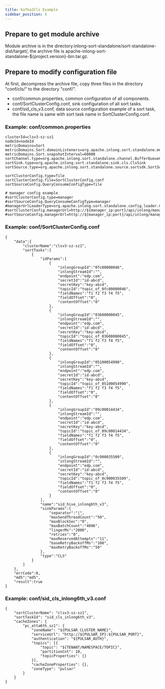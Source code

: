 ```yaml
---
title: Kafka2Cls Example
sidebar_position: 5
---
```


## Prepare to get module archive
Module archive is in the directory:inlong-sort-standalone/sort-standalone-dist/target/, the archive file is apache-inlong-sort-standalone-${project.version}-bin.tar.gz.

## Prepare to modify configuration file
At first, decompress the archive file, copy three files in the directory "conf/cls/" to the directory "conf/".

- conf/common.properties, common configuration of all components.
- conf/SortClusterConfig.conf, sink configuration of all sort tasks.
- conf/sid_cls_v3.conf, data source configuration example of a sort task, the file name is same with sort task name in SortClusterConfig.conf.

### Example: conf/common.properties
```
clusterId=clsv3-sz-sz1
nodeId=nodeId
metricDomains=Sort
metricDomains.Sort.domainListeners=org.apache.inlong.sort.standalone.metrics.prometheus.PrometheusMetricListener
metricDomains.Sort.snapshotInterval=60000
sortChannel.type=org.apache.inlong.sort.standalone.channel.BufferQueueChannel
sortSink.type=org.apache.inlong.sort.standalone.sink.cls.ClsSink
sortSource.type=org.apache.inlong.sort.standalone.source.sortsdk.SortSdkSource

sortClusterConfig.type=file
sortClusterConfig.file=SortClusterConfig.conf
sortSourceConfig.QueryConsumeConfigType=file

# manager config example
#sortClusterConfig.type=manager
#sortSourceConfig.QueryConsumeConfigType=manager
#managerUrlLoaderType=org.apache.inlong.sort.standalone.config.loader.CommonPropertiesManagerUrlLoader
#sortClusterConfig.managerUrl=http://${manager_ip:port}/api/inlong/manager/openapi/sort/getClusterConfig
#sortSourceConfig.managerUrl=http://${manager_ip:port}/api/inlong/manager/openapi/sort/getSortSource

```

### Example: conf/SortClusterConfig.conf
```
{
	"data":{
		"clusterName":"clsv3-sz-sz1",
		"sortTasks":[
			{
				"idParams":[
					{
						"inlongGroupId":"0fc00000046",
						"inlongStreamId":"",
						"endpoint":"edp.com",
						"secretId":"id-abcd",
						"secretKey":"key-abcd",
						"topicId":"topic_of_0fc00000046",
						"fieldNames":"f1 f2 f3 f4 f5",
						"fieldOffset":"0",
						"contentOffset":"0"
					},
					{
						"inlongGroupId":"03600000045",
						"inlongStreamId":"",
						"endpoint":"edp.com",
						"secretId":"id-abcd",
						"secretKey":"key-abcd",
						"topicId":"topic_of_03600000045",
						"fieldNames":"f1 f2 f3 f4 f5",
						"fieldOffset":"0",
						"contentOffset":"0"
					},
					{
						"inlongGroupId":"05100054990",
						"inlongStreamId":"",
						"endpoint":"edp.com",
						"secretId":"id-abcd",
						"secretKey":"key-abcd",
						"topicId":"topic_of_05100054990",
						"fieldNames":"f1 f2 f3 f4 f5",
						"fieldOffset":"0",
						"contentOffset":"0"
					},
					{
						"inlongGroupId":"09c00014434",
						"inlongStreamId":"",
						"endpoint":"edp.com",
						"secretId":"id-abcd",
						"secretKey":"key-abcd",
						"topicId":"topic_of_09c00014434",
						"fieldNames":"f1 f2 f3 f4 f5",
						"fieldOffset":"0",
						"contentOffset":"0"
					},
					{
						"inlongGroupId":"0c900035509",
						"inlongStreamId":"",
						"endpoint":"edp.com",
						"secretId":"id-abcd",
						"secretKey":"key-abcd",
						"topicId":"topic_of_0c900035509",
						"fieldNames":"f1 f2 f3 f4 f5",
						"fieldOffset":"0",
						"contentOffset":"0"
					}
				],
				"name":"sid_hive_inlong6th_v3",
				"sinkParams":{
					"separator":"|",
					"maxSendThreadCount":"50",
					"maxBlockSec":"0",
					"maxBatchCount":"4096",
					"lingerMs":"2000",
					"retries":"0",
					"maxReservedAttempts":"11",
					"baseRetryBackoffMs":"100",
					"maxRetryBackoffMs":"50"
				},
				"type":"CLS"
			}
		]
	},
	"errCode":0,
	"md5":"md5",
	"result":true
}
```
### Example: conf/sid_cls_inlong6th_v3.conf

```
{
	"sortClusterName": "clsv3-sz-sz1",
	"sortTaskId": "sid_cls_inlong6th_v3",
	"cacheZones": {
		"pc_atta6th_sz1": {
			"zoneName": "${PULSAR_CLUSTER_NAME}",
			"serviceUrl": "http://${PULSAR_IP}:${PULSAR_PORT}",
			"authentication": "${PULSAR_AUTH}",
			"topics": [{
				"topic": "${TENANT/NAMESPACE/TOPIC}",
				"partitionCnt": 10,
				"topicProperties": {}
			}],
			"cacheZoneProperties": {},
			"zoneType": "pulsar"
		}
	}
}
```